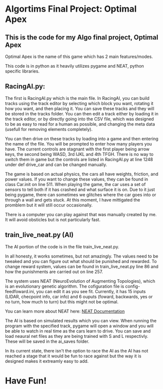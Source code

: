 # Algortims Final Project: Optimal Apex

## This is the code for my Algo final project, Optimal Apex

Optimal Apex is the name of this game which has 2 main features/modes.

This code is in python as it heavily utilizes pygame and NEAT, python specific libraries.

## RacingAI.py:

The first is RacingAI.py which is the main file. In RacingAI, you can build tracks using the track editor by selecting which block you want, rotating it how you want, and then placing it. You can save these tracks and they will be stored in the tracks folder. You can then edit a track either by loading it in the track editor, or by directly going into the CSV file, which was designed to be as easy to read for a human as possible, and changing the meta data (usefull for removing elements completely).

You can then drive on these tracks by loading into a game and then entering the name of the file. You will be prompted to enter how many players you have. The current controls are stagnant with the first player being arrow keys, the second being WASD, 3rd IJKL and 4th TFGH. There is no way to switch them in game but the controls are listed in RacingAI.py at line 1248 under def drive_car and can be changed manually.

The game is based on actual physics, the cars all have weights, friction, and power values. If you want to change these values, they can be found in class Car.init on line 511. When playing the game, the car uses a set of sensors to tell both if it has crashed and what surface it is on. Due to it just being pygame, there can sometimes we glitches where the car goes into or through a wall and gets stuck. At this moment, I have mittigated the promblem but it will still occur occasionally.

There is a computer you can play against that was manually created by me. It will avoid obsticles but is not particularly fast.

## train_live_neat.py (AI)

The AI portion of the code is in the file train_live_neat.py.

In all honesty, it works sometimes, but not amazingly. The values need to be tweaked and you can figure out what should be punished and rewarded. To change reward system, values can be found in train_live_neat.py line 86 and how the punishments are carried out on line 257.

The system uses NEAT (NeuroEvolution of Augmenting Topologies), which is an evolutionary genetic algorithm. The cofiguration file is config-feedfoward.ini, you can edit it as you see fit. Currently, it has 15 inputs (LIDAR, checpoint info, car info) and 6 ouputs (foward, backwards, yes or no turn, how much to turn) but this might not be optimal.

You can learn more about NEAT here: [NEAT Documentation](https://neat-python.readthedocs.io/en/latest/index.html)

The AI is based on simulated results which you can view. When running the program with the specified track, pygame will open a window and you will be able to watch in real time as the cars learn to drive. You can save and load neaural net files as they are being trained with S and L respectivly. These will be saved in the ai_saves folder.

In its current state, there isn't the option to race the AI as the AI has not reached a stage that it would be fun to race against but the way it is designed makes it extreamly easy to add.

# Have Fun!